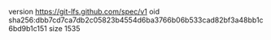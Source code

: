 version https://git-lfs.github.com/spec/v1
oid sha256:dbb7cd7ca7db2c05823b4554d6ba3766b06b533cad82bf3a48bb1c6bd9b1c151
size 1535
